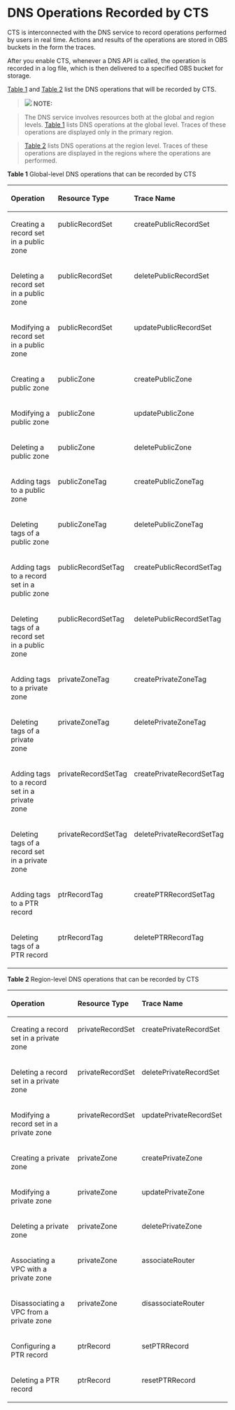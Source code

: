 # DNS Operations Recorded by CTS<a name="EN-US_TOPIC_0109830566"></a>

CTS is interconnected with the DNS service to record operations performed by users in real time. Actions and results of the operations are stored in OBS buckets in the form the traces.

After you enable CTS, whenever a DNS API is called, the operation is recorded in a log file, which is then delivered to a specified OBS bucket for storage.

[Table 1](#table149110413017) and [Table 2](#table155718451405) list the DNS operations that will be recorded by CTS.

> ![](/images/icon-note.gif) **NOTE:** 

> The DNS service involves resources both at the global and region levels. [Table 1](#table149110413017) lists DNS operations at the global level. Traces of these operations are displayed only in the primary region.

> [Table 2](#table155718451405) lists DNS operations at the region level. Traces of these operations are displayed in the regions where the operations are performed.

**Table 1** Global-level DNS operations that can be recorded by CTS

<a name="table149110413017"></a><table><thead align="left"><tr id="row159216411903"><th class="cellrowborder" valign="top" width="35.23%" id="mcps1.2.4.1.1"><p id="p892144117015"><a name="p892144117015"></a><a name="p892144117015"></a><strong id="b89210411409"><a name="b89210411409"></a><a name="b89210411409"></a>Operation</strong></p>
</th>
<th class="cellrowborder" valign="top" width="24.97%" id="mcps1.2.4.1.2"><p id="p1194104112010"><a name="p1194104112010"></a><a name="p1194104112010"></a><strong id="b19419411400"><a name="b19419411400"></a><a name="b19419411400"></a>Resource Type</strong></p>
</th>
<th class="cellrowborder" valign="top" width="39.800000000000004%" id="mcps1.2.4.1.3"><p id="p11946413018"><a name="p11946413018"></a><a name="p11946413018"></a><strong id="b79614414016"><a name="b79614414016"></a><a name="b79614414016"></a>Trace Name</strong></p>
</th>
</tr>
</thead>
<tbody><tr id="row51023413013"><td class="cellrowborder" valign="top" width="35.23%" headers="mcps1.2.4.1.1 "><p id="p9102741704"><a name="p9102741704"></a><a name="p9102741704"></a>Creating a record set in a public zone</p>
</td>
<td class="cellrowborder" valign="top" width="24.97%" headers="mcps1.2.4.1.2 "><p id="p161029416011"><a name="p161029416011"></a><a name="p161029416011"></a>publicRecordSet</p>
</td>
<td class="cellrowborder" valign="top" width="39.800000000000004%" headers="mcps1.2.4.1.3 "><p id="p210274111018"><a name="p210274111018"></a><a name="p210274111018"></a>createPublicRecordSet</p>
</td>
</tr>
<tr id="row1102174119011"><td class="cellrowborder" valign="top" width="35.23%" headers="mcps1.2.4.1.1 "><p id="p710218418018"><a name="p710218418018"></a><a name="p710218418018"></a>Deleting a record set in a public zone</p>
</td>
<td class="cellrowborder" valign="top" width="24.97%" headers="mcps1.2.4.1.2 "><p id="p4103114115020"><a name="p4103114115020"></a><a name="p4103114115020"></a>publicRecordSet</p>
</td>
<td class="cellrowborder" valign="top" width="39.800000000000004%" headers="mcps1.2.4.1.3 "><p id="p81034418014"><a name="p81034418014"></a><a name="p81034418014"></a>deletePublicRecordSet</p>
</td>
</tr>
<tr id="row131032411107"><td class="cellrowborder" valign="top" width="35.23%" headers="mcps1.2.4.1.1 "><p id="p1710310410019"><a name="p1710310410019"></a><a name="p1710310410019"></a>Modifying a record set in a public zone</p>
</td>
<td class="cellrowborder" valign="top" width="24.97%" headers="mcps1.2.4.1.2 "><p id="p11038414014"><a name="p11038414014"></a><a name="p11038414014"></a>publicRecordSet</p>
</td>
<td class="cellrowborder" valign="top" width="39.800000000000004%" headers="mcps1.2.4.1.3 "><p id="p13103164117019"><a name="p13103164117019"></a><a name="p13103164117019"></a>updatePublicRecordSet</p>
</td>
</tr>
<tr id="row910416414014"><td class="cellrowborder" valign="top" width="35.23%" headers="mcps1.2.4.1.1 "><p id="p12104541301"><a name="p12104541301"></a><a name="p12104541301"></a>Creating a public zone</p>
</td>
<td class="cellrowborder" valign="top" width="24.97%" headers="mcps1.2.4.1.2 "><p id="p110474116014"><a name="p110474116014"></a><a name="p110474116014"></a>publicZone</p>
</td>
<td class="cellrowborder" valign="top" width="39.800000000000004%" headers="mcps1.2.4.1.3 "><p id="p71073411306"><a name="p71073411306"></a><a name="p71073411306"></a>createPublicZone</p>
</td>
</tr>
<tr id="row1010716411403"><td class="cellrowborder" valign="top" width="35.23%" headers="mcps1.2.4.1.1 "><p id="p151073411406"><a name="p151073411406"></a><a name="p151073411406"></a>Modifying a public zone</p>
</td>
<td class="cellrowborder" valign="top" width="24.97%" headers="mcps1.2.4.1.2 "><p id="p1110734118018"><a name="p1110734118018"></a><a name="p1110734118018"></a>publicZone</p>
</td>
<td class="cellrowborder" valign="top" width="39.800000000000004%" headers="mcps1.2.4.1.3 "><p id="p151071141605"><a name="p151071141605"></a><a name="p151071141605"></a>updatePublicZone</p>
</td>
</tr>
<tr id="row611294117013"><td class="cellrowborder" valign="top" width="35.23%" headers="mcps1.2.4.1.1 "><p id="p12112154114013"><a name="p12112154114013"></a><a name="p12112154114013"></a>Deleting a public zone</p>
</td>
<td class="cellrowborder" valign="top" width="24.97%" headers="mcps1.2.4.1.2 "><p id="p151124417013"><a name="p151124417013"></a><a name="p151124417013"></a>publicZone</p>
</td>
<td class="cellrowborder" valign="top" width="39.800000000000004%" headers="mcps1.2.4.1.3 "><p id="p11112174113017"><a name="p11112174113017"></a><a name="p11112174113017"></a>deletePublicZone</p>
</td>
</tr>
<tr id="row131130416012"><td class="cellrowborder" valign="top" width="35.23%" headers="mcps1.2.4.1.1 "><p id="p131139415016"><a name="p131139415016"></a><a name="p131139415016"></a>Adding tags to a public zone</p>
</td>
<td class="cellrowborder" valign="top" width="24.97%" headers="mcps1.2.4.1.2 "><p id="p91130412018"><a name="p91130412018"></a><a name="p91130412018"></a>publicZoneTag</p>
</td>
<td class="cellrowborder" valign="top" width="39.800000000000004%" headers="mcps1.2.4.1.3 "><p id="p311314413019"><a name="p311314413019"></a><a name="p311314413019"></a>createPublicZoneTag</p>
</td>
</tr>
<tr id="row191131041803"><td class="cellrowborder" valign="top" width="35.23%" headers="mcps1.2.4.1.1 "><p id="p171134411203"><a name="p171134411203"></a><a name="p171134411203"></a>Deleting tags of a public zone</p>
</td>
<td class="cellrowborder" valign="top" width="24.97%" headers="mcps1.2.4.1.2 "><p id="p1211316411506"><a name="p1211316411506"></a><a name="p1211316411506"></a>publicZoneTag</p>
</td>
<td class="cellrowborder" valign="top" width="39.800000000000004%" headers="mcps1.2.4.1.3 "><p id="p91139418015"><a name="p91139418015"></a><a name="p91139418015"></a>deletePublicZoneTag</p>
</td>
</tr>
<tr id="row1311420419012"><td class="cellrowborder" valign="top" width="35.23%" headers="mcps1.2.4.1.1 "><p id="p1811410411308"><a name="p1811410411308"></a><a name="p1811410411308"></a>Adding tags to a record set in a public zone</p>
</td>
<td class="cellrowborder" valign="top" width="24.97%" headers="mcps1.2.4.1.2 "><p id="p411410415020"><a name="p411410415020"></a><a name="p411410415020"></a>publicRecordSetTag</p>
</td>
<td class="cellrowborder" valign="top" width="39.800000000000004%" headers="mcps1.2.4.1.3 "><p id="p181141841603"><a name="p181141841603"></a><a name="p181141841603"></a>createPublicRecordSetTag</p>
</td>
</tr>
<tr id="row14115184120014"><td class="cellrowborder" valign="top" width="35.23%" headers="mcps1.2.4.1.1 "><p id="p011517411008"><a name="p011517411008"></a><a name="p011517411008"></a>Deleting tags of a record set in a public zone</p>
</td>
<td class="cellrowborder" valign="top" width="24.97%" headers="mcps1.2.4.1.2 "><p id="p911554113010"><a name="p911554113010"></a><a name="p911554113010"></a>publicRecordSetTag</p>
</td>
<td class="cellrowborder" valign="top" width="39.800000000000004%" headers="mcps1.2.4.1.3 "><p id="p41150411102"><a name="p41150411102"></a><a name="p41150411102"></a>deletePublicRecordSetTag</p>
</td>
</tr>
<tr id="row91179411607"><td class="cellrowborder" valign="top" width="35.23%" headers="mcps1.2.4.1.1 "><p id="p1011719417015"><a name="p1011719417015"></a><a name="p1011719417015"></a>Adding tags to a private zone</p>
</td>
<td class="cellrowborder" valign="top" width="24.97%" headers="mcps1.2.4.1.2 "><p id="p1911712416011"><a name="p1911712416011"></a><a name="p1911712416011"></a>privateZoneTag</p>
</td>
<td class="cellrowborder" valign="top" width="39.800000000000004%" headers="mcps1.2.4.1.3 "><p id="p10118174116012"><a name="p10118174116012"></a><a name="p10118174116012"></a>createPrivateZoneTag</p>
</td>
</tr>
<tr id="row101189411807"><td class="cellrowborder" valign="top" width="35.23%" headers="mcps1.2.4.1.1 "><p id="p411844115011"><a name="p411844115011"></a><a name="p411844115011"></a>Deleting tags of a private zone</p>
</td>
<td class="cellrowborder" valign="top" width="24.97%" headers="mcps1.2.4.1.2 "><p id="p6118241303"><a name="p6118241303"></a><a name="p6118241303"></a>privateZoneTag</p>
</td>
<td class="cellrowborder" valign="top" width="39.800000000000004%" headers="mcps1.2.4.1.3 "><p id="p191182411503"><a name="p191182411503"></a><a name="p191182411503"></a>deletePrivateZoneTag</p>
</td>
</tr>
<tr id="row11118141303"><td class="cellrowborder" valign="top" width="35.23%" headers="mcps1.2.4.1.1 "><p id="p111913416010"><a name="p111913416010"></a><a name="p111913416010"></a>Adding tags to a record set in a private zone</p>
</td>
<td class="cellrowborder" valign="top" width="24.97%" headers="mcps1.2.4.1.2 "><p id="p911919414013"><a name="p911919414013"></a><a name="p911919414013"></a>privateRecordSetTag</p>
</td>
<td class="cellrowborder" valign="top" width="39.800000000000004%" headers="mcps1.2.4.1.3 "><p id="p21192415010"><a name="p21192415010"></a><a name="p21192415010"></a>createPrivateRecordSetTag</p>
</td>
</tr>
<tr id="row41216411201"><td class="cellrowborder" valign="top" width="35.23%" headers="mcps1.2.4.1.1 "><p id="p512124111013"><a name="p512124111013"></a><a name="p512124111013"></a>Deleting tags of a record set in a private zone</p>
</td>
<td class="cellrowborder" valign="top" width="24.97%" headers="mcps1.2.4.1.2 "><p id="p181211741400"><a name="p181211741400"></a><a name="p181211741400"></a>privateRecordSetTag</p>
</td>
<td class="cellrowborder" valign="top" width="39.800000000000004%" headers="mcps1.2.4.1.3 "><p id="p2121154119017"><a name="p2121154119017"></a><a name="p2121154119017"></a>deletePrivateRecordSetTag</p>
</td>
</tr>
<tr id="row11121124111016"><td class="cellrowborder" valign="top" width="35.23%" headers="mcps1.2.4.1.1 "><p id="p171211641306"><a name="p171211641306"></a><a name="p171211641306"></a>Adding tags to a PTR record</p>
</td>
<td class="cellrowborder" valign="top" width="24.97%" headers="mcps1.2.4.1.2 "><p id="p181211941801"><a name="p181211941801"></a><a name="p181211941801"></a>ptrRecordTag</p>
</td>
<td class="cellrowborder" valign="top" width="39.800000000000004%" headers="mcps1.2.4.1.3 "><p id="p51234411303"><a name="p51234411303"></a><a name="p51234411303"></a>createPTRRecordSetTag</p>
</td>
</tr>
<tr id="row312317413013"><td class="cellrowborder" valign="top" width="35.23%" headers="mcps1.2.4.1.1 "><p id="p1312354114013"><a name="p1312354114013"></a><a name="p1312354114013"></a>Deleting tags of a PTR record</p>
</td>
<td class="cellrowborder" valign="top" width="24.97%" headers="mcps1.2.4.1.2 "><p id="p81238411402"><a name="p81238411402"></a><a name="p81238411402"></a>ptrRecordTag</p>
</td>
<td class="cellrowborder" valign="top" width="39.800000000000004%" headers="mcps1.2.4.1.3 "><p id="p41232411502"><a name="p41232411502"></a><a name="p41232411502"></a>deletePTRRecordTag</p>
</td>
</tr>
</tbody>
</table>

**Table 2** Region-level DNS operations that can be recorded by CTS

<a name="table155718451405"></a><table><thead align="left"><tr id="row155774513015"><th class="cellrowborder" valign="top" width="31.069999999999997%" id="mcps1.2.4.1.1"><p id="p19558104516010"><a name="p19558104516010"></a><a name="p19558104516010"></a><strong id="b125581445301"><a name="b125581445301"></a><a name="b125581445301"></a>Operation</strong></p>
</th>
<th class="cellrowborder" valign="top" width="28.189999999999998%" id="mcps1.2.4.1.2"><p id="p1655815457011"><a name="p1655815457011"></a><a name="p1655815457011"></a><strong id="b75588451107"><a name="b75588451107"></a><a name="b75588451107"></a>Resource Type</strong></p>
</th>
<th class="cellrowborder" valign="top" width="40.739999999999995%" id="mcps1.2.4.1.3"><p id="p135581045200"><a name="p135581045200"></a><a name="p135581045200"></a><strong id="b65582045301"><a name="b65582045301"></a><a name="b65582045301"></a>Trace Name</strong></p>
</th>
</tr>
</thead>
<tbody><tr id="row125605451701"><td class="cellrowborder" valign="top" width="31.069999999999997%" headers="mcps1.2.4.1.1 "><p id="p856019451504"><a name="p856019451504"></a><a name="p856019451504"></a>Creating a record set in a private zone</p>
</td>
<td class="cellrowborder" valign="top" width="28.189999999999998%" headers="mcps1.2.4.1.2 "><p id="p1560114511012"><a name="p1560114511012"></a><a name="p1560114511012"></a>privateRecordSet</p>
</td>
<td class="cellrowborder" valign="top" width="40.739999999999995%" headers="mcps1.2.4.1.3 "><p id="p1156014451501"><a name="p1156014451501"></a><a name="p1156014451501"></a>createPrivateRecordSet</p>
</td>
</tr>
<tr id="row125609459014"><td class="cellrowborder" valign="top" width="31.069999999999997%" headers="mcps1.2.4.1.1 "><p id="p75601745709"><a name="p75601745709"></a><a name="p75601745709"></a>Deleting a record set in a private zone</p>
</td>
<td class="cellrowborder" valign="top" width="28.189999999999998%" headers="mcps1.2.4.1.2 "><p id="p956219451003"><a name="p956219451003"></a><a name="p956219451003"></a>privateRecordSet</p>
</td>
<td class="cellrowborder" valign="top" width="40.739999999999995%" headers="mcps1.2.4.1.3 "><p id="p25621245809"><a name="p25621245809"></a><a name="p25621245809"></a>deletePrivateRecordSet</p>
</td>
</tr>
<tr id="row1556213451002"><td class="cellrowborder" valign="top" width="31.069999999999997%" headers="mcps1.2.4.1.1 "><p id="p13562114514013"><a name="p13562114514013"></a><a name="p13562114514013"></a>Modifying a record set in a private zone</p>
</td>
<td class="cellrowborder" valign="top" width="28.189999999999998%" headers="mcps1.2.4.1.2 "><p id="p456214516014"><a name="p456214516014"></a><a name="p456214516014"></a>privateRecordSet</p>
</td>
<td class="cellrowborder" valign="top" width="40.739999999999995%" headers="mcps1.2.4.1.3 "><p id="p1756234513020"><a name="p1756234513020"></a><a name="p1756234513020"></a>updatePrivateRecordSet</p>
</td>
</tr>
<tr id="row1756224514019"><td class="cellrowborder" valign="top" width="31.069999999999997%" headers="mcps1.2.4.1.1 "><p id="p756214455020"><a name="p756214455020"></a><a name="p756214455020"></a>Creating a private zone</p>
</td>
<td class="cellrowborder" valign="top" width="28.189999999999998%" headers="mcps1.2.4.1.2 "><p id="p15562745909"><a name="p15562745909"></a><a name="p15562745909"></a>privateZone</p>
</td>
<td class="cellrowborder" valign="top" width="40.739999999999995%" headers="mcps1.2.4.1.3 "><p id="p1356212455014"><a name="p1356212455014"></a><a name="p1356212455014"></a>createPrivateZone</p>
</td>
</tr>
<tr id="row2056264519016"><td class="cellrowborder" valign="top" width="31.069999999999997%" headers="mcps1.2.4.1.1 "><p id="p1456311456020"><a name="p1456311456020"></a><a name="p1456311456020"></a>Modifying a private zone</p>
</td>
<td class="cellrowborder" valign="top" width="28.189999999999998%" headers="mcps1.2.4.1.2 "><p id="p256319451408"><a name="p256319451408"></a><a name="p256319451408"></a>privateZone</p>
</td>
<td class="cellrowborder" valign="top" width="40.739999999999995%" headers="mcps1.2.4.1.3 "><p id="p75634451509"><a name="p75634451509"></a><a name="p75634451509"></a>updatePrivateZone</p>
</td>
</tr>
<tr id="row656315451703"><td class="cellrowborder" valign="top" width="31.069999999999997%" headers="mcps1.2.4.1.1 "><p id="p556317451301"><a name="p556317451301"></a><a name="p556317451301"></a>Deleting a private zone</p>
</td>
<td class="cellrowborder" valign="top" width="28.189999999999998%" headers="mcps1.2.4.1.2 "><p id="p756424514014"><a name="p756424514014"></a><a name="p756424514014"></a>privateZone</p>
</td>
<td class="cellrowborder" valign="top" width="40.739999999999995%" headers="mcps1.2.4.1.3 "><p id="p12564174520020"><a name="p12564174520020"></a><a name="p12564174520020"></a>deletePrivateZone</p>
</td>
</tr>
<tr id="row1456418457016"><td class="cellrowborder" valign="top" width="31.069999999999997%" headers="mcps1.2.4.1.1 "><p id="p25648451403"><a name="p25648451403"></a><a name="p25648451403"></a>Associating a VPC with a private zone</p>
</td>
<td class="cellrowborder" valign="top" width="28.189999999999998%" headers="mcps1.2.4.1.2 "><p id="p1565134513013"><a name="p1565134513013"></a><a name="p1565134513013"></a>privateZone</p>
</td>
<td class="cellrowborder" valign="top" width="40.739999999999995%" headers="mcps1.2.4.1.3 "><p id="p1356534512018"><a name="p1356534512018"></a><a name="p1356534512018"></a>associateRouter</p>
</td>
</tr>
<tr id="row45652045506"><td class="cellrowborder" valign="top" width="31.069999999999997%" headers="mcps1.2.4.1.1 "><p id="p15653451706"><a name="p15653451706"></a><a name="p15653451706"></a>Disassociating a VPC from a private zone</p>
</td>
<td class="cellrowborder" valign="top" width="28.189999999999998%" headers="mcps1.2.4.1.2 "><p id="p456620451002"><a name="p456620451002"></a><a name="p456620451002"></a>privateZone</p>
</td>
<td class="cellrowborder" valign="top" width="40.739999999999995%" headers="mcps1.2.4.1.3 "><p id="p17566144511013"><a name="p17566144511013"></a><a name="p17566144511013"></a>disassociateRouter</p>
</td>
</tr>
<tr id="row0566945604"><td class="cellrowborder" valign="top" width="31.069999999999997%" headers="mcps1.2.4.1.1 "><p id="p156634515019"><a name="p156634515019"></a><a name="p156634515019"></a>Configuring a PTR record</p>
</td>
<td class="cellrowborder" valign="top" width="28.189999999999998%" headers="mcps1.2.4.1.2 "><p id="p1256612452007"><a name="p1256612452007"></a><a name="p1256612452007"></a>ptrRecord</p>
</td>
<td class="cellrowborder" valign="top" width="40.739999999999995%" headers="mcps1.2.4.1.3 "><p id="p85671845404"><a name="p85671845404"></a><a name="p85671845404"></a>setPTRRecord</p>
</td>
</tr>
<tr id="row135671445207"><td class="cellrowborder" valign="top" width="31.069999999999997%" headers="mcps1.2.4.1.1 "><p id="p18567745501"><a name="p18567745501"></a><a name="p18567745501"></a>Deleting a PTR record</p>
</td>
<td class="cellrowborder" valign="top" width="28.189999999999998%" headers="mcps1.2.4.1.2 "><p id="p456854512013"><a name="p456854512013"></a><a name="p456854512013"></a>ptrRecord</p>
</td>
<td class="cellrowborder" valign="top" width="40.739999999999995%" headers="mcps1.2.4.1.3 "><p id="p1856816459018"><a name="p1856816459018"></a><a name="p1856816459018"></a>resetPTRRecord</p>
</td>
</tr>
</tbody>
</table>

